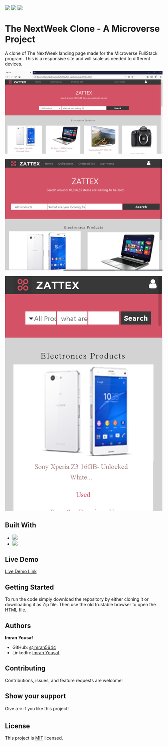 ![](https://img.shields.io/badge/Microverse-blueviolet)
![](https://img.shields.io/badge/Responsive-Design-orange)
![](https://img.shields.io/badge/HTML-CSS-blue)

# The NextWeek Clone - A Microverse Project

A clone of The NextWeek landing page made for the Microverse FullStack program.
This is a responsive site and will scale as needed to different devices.

![desktop](screenshots/desktop.PNG)

![tablet](screenshots/tablets.PNG)

![mobile](screenshots/mobiles.PNG)

## Built With

- ![](https://img.shields.io/badge/CSS-blue)
- ![](https://img.shields.io/badge/HTML-red)

## Live Demo

[Live Demo Link]( https://imran5644.github.io/first_capstone_project/.)

##  Getting Started

To run the code simply download the repository by either cloning it or 
downloading it as Zip file. Then use the old trustable browser to open the HTML file.

## Authors

**Imran Yousaf**

- GitHub: [@imran5644](https://github.com/imran5644)
- LinkedIn: [Imran Yousaf](https://www.linkedin.com/in/imran-yousaf-8777297b/)

##  Contributing

Contributions, issues, and feature requests are welcome!

## Show your support

Give a ⭐️ if you like this project!

## License

This project is [MIT](./LICENSE) licensed.